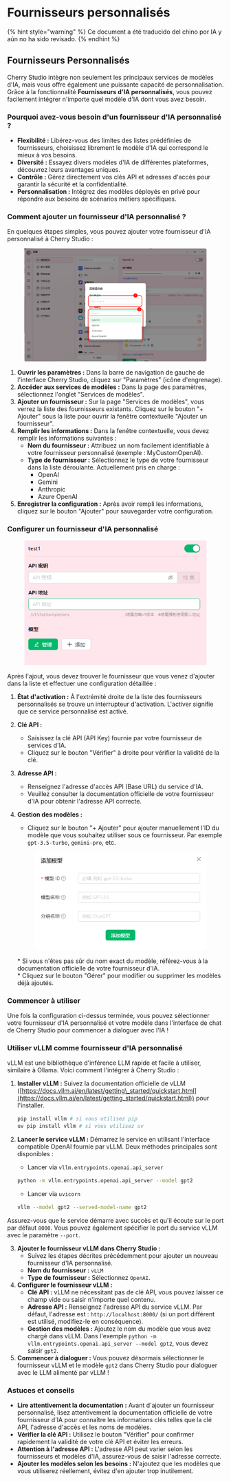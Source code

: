 # Fournisseurs personnalisés

{% hint style="warning" %}
Ce document a été traducido del chino por IA y aún no ha sido revisado.
{% endhint %}

## Fournisseurs Personnalisés

Cherry Studio intègre non seulement les principaux services de modèles d'IA, mais vous offre également une puissante capacité de personnalisation. Grâce à la fonctionnalité **Fournisseurs d'IA personnalisés**, vous pouvez facilement intégrer n'importe quel modèle d'IA dont vous avez besoin.

### Pourquoi avez-vous besoin d'un fournisseur d'IA personnalisé ?

* **Flexibilité :** Libérez-vous des limites des listes prédéfinies de fournisseurs, choisissez librement le modèle d'IA qui correspond le mieux à vos besoins.
* **Diversité :** Essayez divers modèles d'IA de différentes plateformes, découvrez leurs avantages uniques.
* **Contrôle :** Gérez directement vos clés API et adresses d'accès pour garantir la sécurité et la confidentialité.
* **Personnalisation :** Intégrez des modèles déployés en privé pour répondre aux besoins de scénarios métiers spécifiques.

### Comment ajouter un fournisseur d'IA personnalisé ?

En quelques étapes simples, vous pouvez ajouter votre fournisseur d'IA personnalisé à Cherry Studio :

<figure><img src="../../.gitbook/assets/image (2) (5).png" alt=""><figcaption></figcaption></figure>

1. **Ouvrir les paramètres :** Dans la barre de navigation de gauche de l'interface Cherry Studio, cliquez sur "Paramètres" (icône d'engrenage).
2. **Accéder aux services de modèles :** Dans la page des paramètres, sélectionnez l'onglet "Services de modèles".
3. **Ajouter un fournisseur :** Sur la page "Services de modèles", vous verrez la liste des fournisseurs existants. Cliquez sur le bouton "+ Ajouter" sous la liste pour ouvrir la fenêtre contextuelle "Ajouter un fournisseur".
4. **Remplir les informations :** Dans la fenêtre contextuelle, vous devez remplir les informations suivantes :
   * **Nom du fournisseur :** Attribuez un nom facilement identifiable à votre fournisseur personnalisé (exemple : MyCustomOpenAI).
   * **Type de fournisseur :** Sélectionnez le type de votre fournisseur dans la liste déroulante. Actuellement pris en charge :
     * OpenAI
     * Gemini
     * Anthropic
     * Azure OpenAI
5. **Enregistrer la configuration :** Après avoir rempli les informations, cliquez sur le bouton "Ajouter" pour sauvegarder votre configuration.

### Configurer un fournisseur d'IA personnalisé

<figure><img src="../../.gitbook/assets/image (3) (5) (1).png" alt=""><figcaption></figcaption></figure>

Après l'ajout, vous devez trouver le fournisseur que vous venez d'ajouter dans la liste et effectuer une configuration détaillée :

1. **État d'activation :** À l'extrémité droite de la liste des fournisseurs personnalisés se trouve un interrupteur d'activation. L'activer signifie que ce service personnalisé est activé.
2. **Clé API :**
   * Saisissez la clé API (API Key) fournie par votre fournisseur de services d'IA.
   * Cliquez sur le bouton "Vérifier" à droite pour vérifier la validité de la clé.
3. **Adresse API :**
   * Renseignez l'adresse d'accès API (Base URL) du service d'IA.
   * Veuillez consulter la documentation officielle de votre fournisseur d'IA pour obtenir l'adresse API correcte.
4.  **Gestion des modèles :**

    * Cliquez sur le bouton "+ Ajouter" pour ajouter manuellement l'ID du modèle que vous souhaitez utiliser sous ce fournisseur. Par exemple `gpt-3.5-turbo`, `gemini-pro`, etc.

    <figure><img src="../../.gitbook/assets/image (4) (5).png" alt=""><figcaption></figcaption></figure>

    \* Si vous n'êtes pas sûr du nom exact du modèle, référez-vous à la documentation officielle de votre fournisseur d'IA.\
    \* Cliquez sur le bouton "Gérer" pour modifier ou supprimer les modèles déjà ajoutés.

### Commencer à utiliser

Une fois la configuration ci-dessus terminée, vous pouvez sélectionner votre fournisseur d'IA personnalisé et votre modèle dans l'interface de chat de Cherry Studio pour commencer à dialoguer avec l'IA !

### Utiliser vLLM comme fournisseur d'IA personnalisé

vLLM est une bibliothèque d'inférence LLM rapide et facile à utiliser, similaire à Ollama. Voici comment l'intégrer à Cherry Studio :

1.  **Installer vLLM :** Suivez la documentation officielle de vLLM ([https://docs.vllm.ai/en/latest/getting\_started/quickstart.html](https://docs.vllm.ai/en/latest/getting_started/quickstart.html)) pour l'installer.

    ```sh
    pip install vllm # si vous utilisez pip
    uv pip install vllm # si vous utilisez uv
    ```
2.  **Lancer le service vLLM :** Démarrez le service en utilisant l'interface compatible OpenAI fournie par vLLM. Deux méthodes principales sont disponibles :

    * Lancer via `vllm.entrypoints.openai.api_server`

    ```sh
    python -m vllm.entrypoints.openai.api_server --model gpt2
    ```

    * Lancer via `uvicorn`

    ```sh
    vllm --model gpt2 --served-model-name gpt2
    ```

Assurez-vous que le service démarre avec succès et qu'il écoute sur le port par défaut `8000`. Vous pouvez également spécifier le port du service vLLM avec le paramètre `--port`.

3. **Ajouter le fournisseur vLLM dans Cherry Studio :**
   * Suivez les étapes décrites précédemment pour ajouter un nouveau fournisseur d'IA personnalisé.
   * **Nom du fournisseur :** `vLLM`
   * **Type de fournisseur :** Sélectionnez `OpenAI`.
4. **Configurer le fournisseur vLLM :**
   * **Clé API :** vLLM ne nécessitant pas de clé API, vous pouvez laisser ce champ vide ou saisir n'importe quel contenu.
   * **Adresse API :** Renseignez l'adresse API du service vLLM. Par défaut, l'adresse est : `http://localhost:8000/` (si un port différent est utilisé, modifiez-le en conséquence).
   * **Gestion des modèles :** Ajoutez le nom du modèle que vous avez chargé dans vLLM. Dans l'exemple `python -m vllm.entrypoints.openai.api_server --model gpt2`, vous devez saisir `gpt2`.
5. **Commencer à dialoguer :** Vous pouvez désormais sélectionner le fournisseur vLLM et le modèle `gpt2` dans Cherry Studio pour dialoguer avec le LLM alimenté par vLLM !

### Astuces et conseils

* **Lire attentivement la documentation :** Avant d'ajouter un fournisseur personnalisé, lisez attentivement la documentation officielle de votre fournisseur d'IA pour connaître les informations clés telles que la clé API, l'adresse d'accès et les noms de modèles.
* **Vérifier la clé API :** Utilisez le bouton "Vérifier" pour confirmer rapidement la validité de votre clé API et éviter les erreurs.
* **Attention à l'adresse API :** L'adresse API peut varier selon les fournisseurs et modèles d'IA, assurez-vous de saisir l'adresse correcte.
* **Ajouter les modèles selon les besoins :** N'ajoutez que les modèles que vous utiliserez réellement, évitez d'en ajouter trop inutilement.
